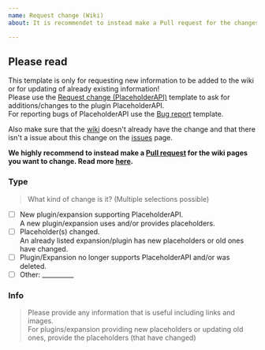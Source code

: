 ```yaml
---
name: Request change (Wiki)  
about: It is recommendet to instead make a Pull request for the changes.

---
```


## Please read
This template is only for requesting new information to be added to the wiki or for updating of already existing information!  
Please use the [Request change (PlaceholderAPI)] template to ask for additions/changes to the plugin PlaceholderAPI.  
For reporting bugs of PlaceholderAPI use the [Bug report] template.

Also make sure that the [wiki] doesn't already have the change and that there isn't a issue about this change on the [issues] page.

**We highly recommend to instead make a [Pull request] for the wiki pages you want to change. Read more [here][wiki_folder].**

### Type
> What kind of change is it? (Multiple selections possible)
<!--
      Please select the right one, by changing the [ ] to [x]
-->
- [ ] New plugin/expansion supporting PlaceholderAPI.  
A new plugin/expansion uses and/or provides placeholders.
- [ ] Placeholder(s) changed.  
An already listed expansion/plugin has new placeholders or old ones have changed.
- [ ] Plugin/Expansion no longer supports PlaceholderAPI and/or was deleted.
- [ ] Other: __________ <!-- Use this if none of the above matches your request -->

### Info
> Please provide any information that is useful including links and images.  
> For plugins/expansion providing new placeholders or updating old ones, provide the placeholders (that have changed)
<!-- Please write below this line to prevent formatting issues -->



<!-- DO NOT ALTER ANYTHING BELOW THIS LINE! -->

[Request change (PlaceholderAPI)]: https://github.com/PlaceholderAPI/PlaceholderAPI/issues/new?template=change_request_placeholderapi.md
[Bug report]: https://github.com/PlaceholderAPI/PlaceholderAPI/issues/new?template=bug_report.md
[issues]: https://github.com/PlaceholderAPI/PlaceholderAPI/issues
[wiki]: https://github.com/PlaceholderAPI/PlaceholderAPI/wiki
[Pull request]: https://github.com/PlaceholderAPI/PlaceholderAPI/pulls
[wiki_folder]: https://github.com/PlaceholderAPI/PlaceholderAPI/tree/master/wiki
